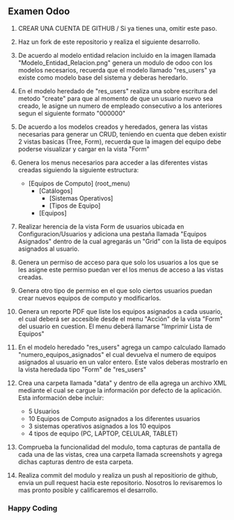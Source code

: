 
## Examen Odoo

1. CREAR UNA CUENTA DE GITHUB / Si ya tienes una, omitir este paso.

2. Haz un fork de este repositorio y realiza el siguiente desarrollo.

3. De acuerdo al modelo entidad relacion incluido en la imagen llamada "Modelo_Entidad_Relacion.png" genera un modulo de odoo con los modelos necesarios, recuerda que el modelo llamado "res_users" ya existe como modelo base del sistema y deberas heredarlo.

4. En el modelo heredado de "res_users" realiza una sobre escritura del metodo "create" para que al momento de que un usuario nuevo sea creado, le asigne un numero de empleado consecutivo a los anteriores segun el siguiente formato "000000"

5. De acuerdo a los modelos creados y heredados, genera las vistas necesarias para generar un CRUD, teniendo en cuenta que deben existir 2 vistas basicas (Tree, Form), recuerda que la imagen del equipo debe poderse visualizar y cargar en la vista "Form"

6. Genera los menus necesarios para acceder a las diferentes vistas creadas siguiendo la siguiente estructura:
    * [Equipos de Computo] (root_menu)
        * [Catálogos]
            * [Sistemas Operativos]
            * [Tipos de Equipo]
        * [Equipos]

7. Realizar herencia de la vista Form de usuarios ubicada en Configuracion/Usuarios y adiciona una pestaña llamada "Equipos Asignados" dentro de la cual agregarás un "Grid" con la lista de equipos asignados al usuario.

8. Genera un permiso de acceso para que solo los usuarios a los que se les asigne este permiso puedan ver el los menus de acceso a las vistas creadas.

9. Genera otro tipo de permiso en el que solo ciertos usuarios puedan crear nuevos equipos de computo y modificarlos.

10. Genera un reporte PDF que liste los equipos asignados a cada usuario, el cual deberá ser accesible desde el menu "Acción" de la vista "Form" del usuario en cuestion. El menu deberá llamarse "Imprimir Lista de Equipos"

11. En el modelo heredado "res_users" agrega un campo calculado llamado "numero_equipos_asignados" el cual devuelva el numero de equipos asignados al usuario en un valor entero. Este valos deberas mostrarlo en la vista heredada tipo "Form" de "res_users"

12. Crea una carpeta llamada "data" y dentro de ella agrega un archivo XML mediante el cual se cargue la información por defecto de la aplicación. Esta información debe incluir:
    * 5 Usuarios
    * 10 Equipos de Computo asignados a los diferentes usuarios
    * 3 sistemas operativos asignados a los 10 equipos
    * 4 tipos de equipo (PC, LAPTOP, CELULAR, TABLET)

13. Comprueba la funcionalidad del modulo, toma capturas de pantalla de cada una de las vistas, crea una carpeta llamada screenshots y agrega dichas capturas dentro de esta carpeta.

14. Realiza commit del modulo y realiza un push al repositiorio de github, envia un pull request hacia este repositorio. Nosotros lo revisaremos lo mas pronto posible y calificaremos el desarrollo.

### Happy Coding
